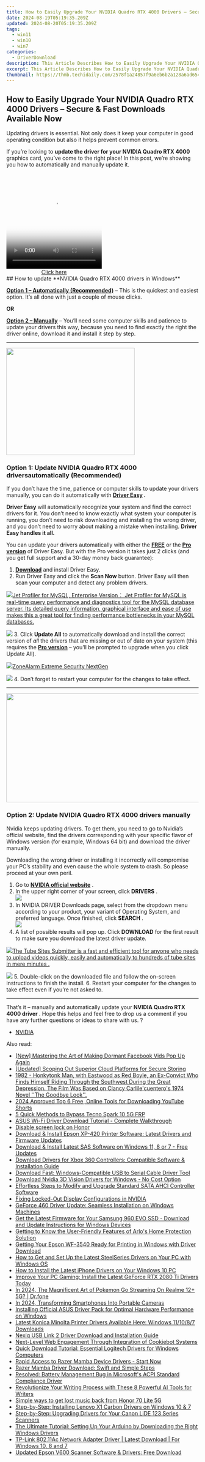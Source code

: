 ```yaml
---
title: How to Easily Upgrade Your NVIDIA Quadro RTX 4000 Drivers – Secure & Fast Downloads Available Now
date: 2024-08-19T05:19:35.209Z
updated: 2024-08-20T05:19:35.209Z
tags:
  - win11
  - win10
  - win7
categories:
  - DriverDownload
description: This Article Describes How to Easily Upgrade Your NVIDIA Quadro RTX 4000 Drivers – Secure & Fast Downloads Available Now
excerpt: This Article Describes How to Easily Upgrade Your NVIDIA Quadro RTX 4000 Drivers – Secure & Fast Downloads Available Now
thumbnail: https://thmb.techidaily.com/2578f1a24857f9a6eb6b2a128a6ad654566c55aa5ea03b53b5e2dc79ce42b7e1.jpg
---
```


## How to Easily Upgrade Your NVIDIA Quadro RTX 4000 Drivers – Secure & Fast Downloads Available Now

Updating drivers is essential. Not only does it keep your computer in good operating condition but also it helps prevent common errors.

 If you’re looking to **update the driver for your NVIDIA Quadro RTX 4000**  graphics card, you’ve come to the right place! In this post, we’re showing you how to automatically and manually update it.

<!-- affiliate ads begin -->
<span id="1997795">
					<video width="250" height="250" style="cursor:pointer"
           poster="//a.impactradius-go.com/display-clicktoplayimage/1997795.jpeg"
           onclick="if(!this.playClicked){this.play();this.setAttribute('controls',true);this.playClicked=true;}">
	   <source src="//a.impactradius-go.com/display-ad/23621-1997795">
	   <img src="//a.impactradius-go.com/display-clicktoplayimage/1997795.jpeg" style="border: none; height: 100%; width: 100%; object-fit: contain">
	</video>
	<div style="width:250px;text-align:center"><a href="javascript:window.open(decodeURIComponent('https%3A%2F%2Fproteahair.pxf.io%2Fc%2F5597632%2F1997795%2F23621'), '_blank');void(0);">Click here</a></div>
</span>
<img height="0" width="0" src="https://imp.pxf.io/i/5597632/1997795/23621" style="position:absolute;visibility:hidden;" border="0" />
<!-- affiliate ads end -->
## How to update **NVIDIA Quadro RTX 4000 drivers in Windows**

**[Option 1 – Automatically (Recommended)](https://www.drivereasy.com/knowledge/nvidia-quadro-rtx-4000-drivers-download-update/#O1)**  – This is the quickest and easiest option. It’s all done with just a couple of mouse clicks.

**OR**

**[Option 2 – Manually](https://tools.techidaily.com/drivereasy/download/)** [](https://tools.techidaily.com/drivereasy/download/) – You’ll need some computer skills and patience to update your drivers this way, because you need to find exactly the right the driver online, download it and install it step by step.

---

<!-- affiliate ads begin -->
<a href="https://getlyla.pxf.io/c/5597632/1455723/15391" target="_top" id="1455723"><img src="//a.impactradius-go.com/display-ad/15391-1455723" border="0" alt="" width="336" height="280"/></a><img height="0" width="0" src="https://imp.pxf.io/i/5597632/1455723/15391" style="position:absolute;visibility:hidden;" border="0" />
<!-- affiliate ads end -->
### Option 1: Update NVIDIA Quadro RTX 4000 driversautomatically (Recommended)

 If you don’t have the time, patience or computer skills to update your drivers manually, you can do it automatically with **[Driver Easy](https://tools.techidaily.com/drivereasy/download/) .**

**Driver Easy** will automatically recognize your system and find the correct drivers for it. You don’t need to know exactly what system your computer is running, you don’t need to risk downloading and installing the wrong driver, and you don’t need to worry about making a mistake when installing. **Driver Easy handles it all.**

 You can update your drivers automatically with either the **[FREE](https://tools.techidaily.com/drivereasy/download/)**  or the **[Pro version](https://tools.techidaily.com/drivereasy/download/)**  of Driver Easy. But with the Pro version it takes just 2 clicks (and you get full support and a 30-day money back guarantee):

1. **[Download](https://tools.techidaily.com/drivereasy/download/)**  and install Driver Easy.
2. Run Driver Easy and click the **Scan Now** button. Driver Easy will then scan your computer and detect any problem drivers.  
<!-- affiliate ads begin -->
<a href="https://secure.2checkout.com/order/checkout.php?PRODS=4576829&QTY=1&AFFILIATE=108875&CART=1"><img src="https://secure.avangate.com/images/merchant/9e740b84bb48a64dde25061566299467/products/copy_1_jp_box_big.png" border="0">Jet Profiler for MySQL, Enterprise Version： Jet Profiler for MySQL is real-time query performance and diagnostics tool for the MySQL database server. Its detailed query information, graphical interface and ease of use makes this a great tool for finding performance bottlenecks in your MySQL databases. </a>
<!-- affiliate ads end -->
![](https://images.drivereasy.com/wp-content/uploads/2021/04/1-5.png)
3. Click **Update All** to automatically download and install the correct version of _all_ the drivers that are missing or out of date on your system (this requires the [**Pro version**](https://tools.techidaily.com/drivereasy/download/) – you’ll be prompted to upgrade when you click Update All).  
<!-- affiliate ads begin -->
<a href="https://estore.zonealarm.com/order/checkout.php?PRODS=36245101&QTY=1&AFFILIATE=108875&CART=1"><img src="https://sc1.checkpoint.com/sc1/za/images/boxes/zang_box_trust.png" border="0">ZoneAlarm Extreme Security NextGen</a>
<!-- affiliate ads end -->
![](https://images.drivereasy.com/wp-content/uploads/2021/04/1-4.png)
4. Don’t forget to restart your computer for the changes to take effect.

---

<!-- affiliate ads begin -->
<a href="https://cowinaudio.pxf.io/c/5597632/1116855/13794" target="_top" id="1116855"><img src="//a.impactradius-go.com/display-ad/13794-1116855" border="0" alt="" width="767" height="285"/></a><img height="0" width="0" src="https://imp.pxf.io/i/5597632/1116855/13794" style="position:absolute;visibility:hidden;" border="0" />
<!-- affiliate ads end -->
### Option 2: Update NVIDIA Quadro RTX 4000 drivers manually

 Nvidia keeps updating drivers. To get them, you need to go to Nvidia’s official website, find the drivers corresponding with your specific flavor of Windows version (for example, Windows 64 bit) and download the driver manually.

 Downloading the wrong driver or installing it incorrectly will compromise your PC’s stability and even cause the whole system to crash. So please proceed at your own peril.

1. Go to **[NVIDIA official website](https://tools.techidaily.com/drivereasy/download/)**  .
2. In the upper right corner of your screen, click **DRIVERS** .  
![](https://images.drivereasy.com/wp-content/uploads/2021/04/d.png)
3. In NVIDIA DRIVER Downloads page, select from the dropdown menu according to your product, your variant of Operating System, and preferred language. Once finished, click **SEARCH** .  
![](https://images.drivereasy.com/wp-content/uploads/2021/04/1-3.png)
4. A list of possible results will pop up. Click **DOWNLOAD** for the first result to make sure you download the latest driver update.  
<!-- affiliate ads begin -->
<a href="https://secure.2checkout.com/order/checkout.php?PRODS=4531356&QTY=1&AFFILIATE=108875&CART=1"><img src="https://secure.avangate.com/images/merchant/8fdd149fcaa7058caccc9c4ad5b0d89a/products/tss-box.JPG" border="0">The Tube Sites Submitter is a fast and efficient tool for anyone who needs to upload videos quickly, easily and automatically to hundreds of tube sites in mere minutes . </a>
<!-- affiliate ads end -->
![](https://images.drivereasy.com/wp-content/uploads/2021/04/DD-1.png)
5. Double-click on the downloaded file and follow the on-screen instructions to finish the install.
6. Restart your computer for the changes to take effect even if you’re not asked to.

---

 That’s it – manually and automatically update your **NVIDIA Quadro RTX 4000 driver** . Hope this helps and feel free to drop us a comment if you have any further questions or ideas to share with us. ?

* [NVIDIA](https://tools.techidaily.com/drivereasy/download/)

<ins class="adsbygoogle"
     style="display:block"
     data-ad-format="autorelaxed"
     data-ad-client="ca-pub-7571918770474297"
     data-ad-slot="1223367746"></ins>



<ins class="adsbygoogle"
     style="display:block"
     data-ad-client="ca-pub-7571918770474297"
     data-ad-slot="8358498916"
     data-ad-format="auto"
     data-full-width-responsive="true"></ins>

<span class="atpl-alsoreadstyle">Also read:</span>
<div><ul>
<li><a href="https://facebook-clips.techidaily.com/new-mastering-the-art-of-making-dormant-facebook-vids-pop-up-again/"><u>[New] Mastering the Art of Making Dormant Facebook Vids Pop Up Again</u></a></li>
<li><a href="https://extra-guidance.techidaily.com/updated-scoping-out-superior-cloud-platforms-for-secure-storing/"><u>[Updated] Scoping Out Superior Cloud Platforms for Secure Storing</u></a></li>
<li><a href="https://hardware-updates.techidaily.com/1982-honkytonk-man-with-eastwood-as-red-boyle-an-ex-convict-who-finds-himself-riding-through-the-southwest-during-the-great-depression-the-film-was-based-on44/"><u>1982 - Honkytonk Man, with Eastwood as Red Boyle, an Ex-Convict Who Finds Himself Riding Through the Southwest During the Great Depression. The Film Was Based on Clancy Carlile'cuentero's 1974 Novel ''The Goodbye Look''.</u></a></li>
<li><a href="https://youtube-stream.techidaily.com/2024-approved-top-6-free-online-tools-for-downloading-youtube-shorts/"><u>2024 Approved  Top 6 Free, Online Tools for Downloading YouTube Shorts</u></a></li>
<li><a href="https://bypass-frp.techidaily.com/5-quick-methods-to-bypass-tecno-spark-10-5g-frp-by-drfone-android/"><u>5 Quick Methods to Bypass Tecno Spark 10 5G FRP</u></a></li>
<li><a href="https://hardware-updates.techidaily.com/asus-wi-fi-driver-download-tutorial-complete-walkthrough/"><u>ASUS Wi-Fi Driver Download Tutorial - Complete Walkthrough</u></a></li>
<li><a href="https://phone-solutions.techidaily.com/disable-screen-lock-on-honor-by-drfone-android-unlock-android-unlock/"><u>Disable screen lock on Honor</u></a></li>
<li><a href="https://hardware-updates.techidaily.com/download-and-install-epson-xp-420-printer-software-latest-drivers-and-firmware-updates/"><u>Download & Install Epson XP-420 Printer Software: Latest Drivers and Firmware Updates</u></a></li>
<li><a href="https://hardware-updates.techidaily.com/download-and-install-latest-sas-software-on-windows-11-8-or-7-free-updates/"><u>Download & Install Latest SAS Software on Windows 11, 8 or 7 - Free Updates</u></a></li>
<li><a href="https://hardware-updates.techidaily.com/download-drivers-for-xbox-360-controllers-compatible-software-and-installation-guide/"><u>Download Drivers for Xbox 360 Controllers: Compatible Software & Installation Guide</u></a></li>
<li><a href="https://hardware-updates.techidaily.com/download-fast-windows-compatible-usb-to-serial-cable-driver-tool/"><u>Download Fast: Windows-Compatible USB to Serial Cable Driver Tool</u></a></li>
<li><a href="https://hardware-updates.techidaily.com/download-nvidia-3d-vision-drivers-for-windows-no-cost-option/"><u>Download Nvidia 3D Vision Drivers for Windows - No Cost Option</u></a></li>
<li><a href="https://hardware-updates.techidaily.com/effortless-steps-to-modify-and-upgrade-standard-sata-ahci-controller-software/"><u>Effortless Steps to Modify and Upgrade Standard SATA AHCI Controller Software</u></a></li>
<li><a href="https://graphic-issues.techidaily.com/fixing-locked-out-display-configurations-in-nvidia/"><u>Fixing Locked-Out Display Configurations in NVIDIA</u></a></li>
<li><a href="https://hardware-updates.techidaily.com/geforce-460-driver-update-seamless-installation-on-windows-machines/"><u>GeForce 460 Driver Update: Seamless Installation on Windows Machines</u></a></li>
<li><a href="https://hardware-updates.techidaily.com/get-the-latest-firmware-for-your-samsung-960-evo-ssd-download-and-update-instructions-for-windows-devices/"><u>Get the Latest Firmware for Your Samsung 960 EVO SSD - Download and Update Instructions for Windows Devices</u></a></li>
<li><a href="https://buynow-marvelous.techidaily.com/getting-to-know-the-user-friendly-features-of-arlos-home-protection-solution/"><u>Getting to Know the User-Friendly Features of Arlo's Home Protection Solution</u></a></li>
<li><a href="https://hardware-updates.techidaily.com/getting-your-epson-wf-3540-ready-for-printing-in-windows-with-driver-download/"><u>Getting Your Epson WF-3540 Ready for Printing in Windows with Driver Download</u></a></li>
<li><a href="https://hardware-updates.techidaily.com/how-to-get-and-set-up-the-latest-steelseries-drivers-on-your-pc-with-windows-os/"><u>How to Get and Set Up the Latest SteelSeries Drivers on Your PC with Windows OS</u></a></li>
<li><a href="https://hardware-updates.techidaily.com/how-to-install-the-latest-iphone-drivers-on-your-windows-10-pc/"><u>How to Install the Latest iPhone Drivers on Your Windows 10 PC</u></a></li>
<li><a href="https://hardware-updates.techidaily.com/1722968591587-improve-your-pc-gaming-install-the-latest-geforce-rtx-2080-ti-drivers-today/"><u>Improve Your PC Gaming: Install the Latest GeForce RTX 2080 Ti Drivers Today</u></a></li>
<li><a href="https://pokemon-go-android.techidaily.com/in-2024-the-magnificent-art-of-pokemon-go-streaming-on-realme-12plus-5g-drfone-by-drfone-virtual-android/"><u>In 2024, The Magnificent Art of Pokemon Go Streaming On Realme 12+ 5G? | Dr.fone</u></a></li>
<li><a href="https://screen-recording.techidaily.com/in-2024-transforming-smartphones-into-portable-cameras/"><u>In 2024, Transforming Smartphones Into Portable Cameras</u></a></li>
<li><a href="https://hardware-updates.techidaily.com/installing-official-asus-driver-pack-for-optimal-hardware-performance-on-windows/"><u>Installing Official ASUS Driver Pack for Optimal Hardware Performance on Windows</u></a></li>
<li><a href="https://hardware-updates.techidaily.com/latest-konica-minolta-printer-drivers-available-here-windows-111087-downloads/"><u>Latest Konica Minolta Printer Drivers Available Here: Windows 11/10/8/7 Downloads</u></a></li>
<li><a href="https://hardware-updates.techidaily.com/nexiq-usb-link-2-driver-download-and-installation-guide/"><u>Nexiq USB Link 2 Driver Download and Installation Guide</u></a></li>
<li><a href="https://data-safeguard.techidaily.com/next-level-web-engagement-through-integration-of-cookiebot-systems/"><u>Next-Level Web Engagement Through Integration of Cookiebot Systems</u></a></li>
<li><a href="https://hardware-updates.techidaily.com/quick-download-tutorial-essential-logitech-drivers-for-windows-computers/"><u>Quick Download Tutorial: Essential Logitech Drivers for Windows Computers</u></a></li>
<li><a href="https://hardware-updates.techidaily.com/1722977084738-rapid-access-to-razer-mamba-device-drivers-start-now/"><u>Rapid Access to Razer Mamba Device Drivers - Start Now</u></a></li>
<li><a href="https://hardware-updates.techidaily.com/razer-mamba-driver-download-swift-and-simple-steps/"><u>Razer Mamba Driver Download: Swift and Simple Steps</u></a></li>
<li><a href="https://hardware-updates.techidaily.com/resolved-battery-management-bug-in-microsofts-acpi-standard-compliance-driver/"><u>Resolved: Battery Management Bug in Microsoft's ACPI Standard Compliance Driver</u></a></li>
<li><a href="https://tech-haven.techidaily.com/revolutionize-your-writing-process-with-these-8-powerful-ai-tools-for-writers/"><u>Revolutionize Your Writing Process with These 8 Powerful AI Tools for Writers</u></a></li>
<li><a href="https://techidaily.com/simple-ways-to-get-lost-music-back-from-honor-70-lite-5g-by-fonelab-android-recover-music/"><u>Simple ways to get lost music back from Honor 70 Lite 5G</u></a></li>
<li><a href="https://hardware-updates.techidaily.com/step-by-step-installing-lenovo-x1-carbon-drivers-on-windows-10-and-7/"><u>Step-by-Step: Installing Lenovo X1 Carbon Drivers on Windows 10 & 7</u></a></li>
<li><a href="https://hardware-updates.techidaily.com/step-by-step-upgrading-drivers-for-your-canon-lide-123-series-scanners/"><u>Step-by-Step: Upgrading Drivers for Your Canon LiDE 123 Series Scanners</u></a></li>
<li><a href="https://hardware-updates.techidaily.com/the-ultimate-tutorial-setting-up-your-arduino-by-downloading-the-right-windows-drivers/"><u>The Ultimate Tutorial: Setting Up Your Arduino by Downloading the Right Windows Drivers</u></a></li>
<li><a href="https://hardware-updates.techidaily.com/tp-link-80211ac-network-adapter-driver-latest-download-for-windows-10-8-and-7/"><u>TP-Link 802.11Ac Network Adapter Driver | Latest Download | For Windows 10, 8 and 7</u></a></li>
<li><a href="https://hardware-updates.techidaily.com/updated-epson-v600-scanner-software-and-drivers-free-download/"><u>Updated Epson V600 Scanner Software & Drivers: Free Download</u></a></li>
</ul></div>
